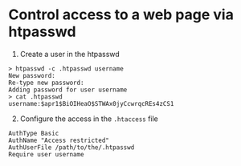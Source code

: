 # Control access to a web page via htpasswd

1. Create a user in the htpasswd

```
> htpasswd -c .htpasswd username
New password: 
Re-type new password: 
Adding password for user username
> cat .htpasswd 
username:$apr1$BiOIHeaO$STWAx0jyCcwrqcREs4zCS1
```

2. Configure the access in the `.htaccess` file

```
AuthType Basic
AuthName "Access restricted"
AuthUserFile /path/to/the/.htpasswd 
Require user username
```